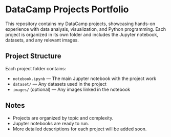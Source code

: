 # DataCamp Projects Portfolio

This repository contains my DataCamp projects, showcasing hands-on experience with data analysis, visualization, and Python programming. Each project is organized in its own folder and includes the Jupyter notebook, datasets, and any relevant images.

## Project Structure

Each project folder contains:
- `notebook.ipynb` — The main Jupyter notebook with the project work
- `dataset/` — Any datasets used in the project
- `images/` (optional) — Any images linked in the notebook

## Notes
- Projects are organized by topic and complexity.
- Jupyter notebooks are ready to run.
- More detailed descriptions for each project will be added soon.
